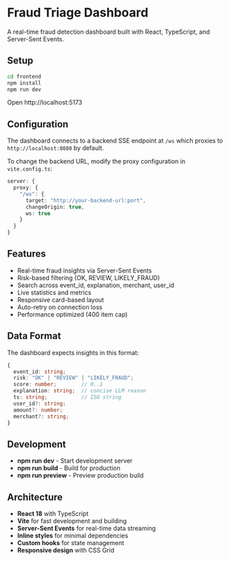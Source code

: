 # Fraud Triage Dashboard

A real-time fraud detection dashboard built with React, TypeScript, and Server-Sent Events.

## Setup

```bash
cd frontend
npm install
npm run dev
```

Open http://localhost:5173

## Configuration

The dashboard connects to a backend SSE endpoint at `/ws` which proxies to `http://localhost:8080` by default.

To change the backend URL, modify the proxy configuration in `vite.config.ts`:

```typescript
server: {
  proxy: {
    "/ws": {
      target: "http://your-backend-url:port",
      changeOrigin: true,
      ws: true
    }
  }
}
```

## Features

- Real-time fraud insights via Server-Sent Events
- Risk-based filtering (OK, REVIEW, LIKELY_FRAUD)
- Search across event_id, explanation, merchant, user_id
- Live statistics and metrics
- Responsive card-based layout
- Auto-retry on connection loss
- Performance optimized (400 item cap)

## Data Format

The dashboard expects insights in this format:

```typescript
{
  event_id: string;
  risk: "OK" | "REVIEW" | "LIKELY_FRAUD";
  score: number;        // 0..1
  explanation: string;  // concise LLM reason
  ts: string;           // ISO string
  user_id?: string;
  amount?: number;
  merchant?: string;
}
```

## Development

- **npm run dev** - Start development server
- **npm run build** - Build for production
- **npm run preview** - Preview production build

## Architecture

- **React 18** with TypeScript
- **Vite** for fast development and building
- **Server-Sent Events** for real-time data streaming
- **Inline styles** for minimal dependencies
- **Custom hooks** for state management
- **Responsive design** with CSS Grid

